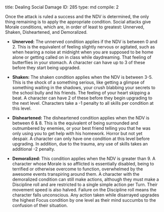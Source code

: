 title:          Dealing Social Damage
ID:             285
type:           md
compile:        2


Once the attack is ruled a success and the NDV is determined, the only thing remaining is to apply the appropriate condition. Social attacks give Morale conditions, which are, in order of least to greatest: Unnerved, Shaken, Disheartened, and Demoralized.

- **Unnerved:** The unnerved condition applies if the NDV is between 0 and 2. This is the equivalent of feeling slightly nervous or agitated, such as when hearing a noise at midnight when you are supposed to be home alone or getting called on in class while daydreaming. That feeling of butterflies in your stomach. A character can have up to 3 of these before they start being upgraded.

- **Shaken:** The shaken condition applies when the NDV is between 3-5. This is the shock of a something serious, like getting a glimpse of something waiting in the shadows, your crush blabbing your secrets to the school bully and his friends. The feeling of your heart skipping a beat. A character can have 2 of these before they begin upgrading to the next level. Characters take a -1 penalty to all skills per condition at this level.

- **Disheartened:** The disheartened condition applies when the NDV is between 6 & 8. This is the equivalent of being surrounded and outnumbered by enemies, or your best friend telling you that he was only using you to get help with his homework. Horror but not yet despair. A character can only have one condition at this level before upgrading. In addition, due to the trauma, any use of skills takes an additional -2 penalty.

- **Demoralized:** This condition applies when the NDV is greater than 9. A character whose Morale is so afflicted is essentially disabled, being to terrified or otherwise overcome to function, overwhelmed by the awesome events transpiring around them. A character with the demoralized condition can still make actions, although they must make a Discipline roll and are restricted to a single simple action per Turn. Their movement speed is also halved. Failure on the Discipline roll means the character falls unconscious. Any action taken while disarrayed upgrades the highest Focus condition by one level as their mind succumbs to the confusion of their situation.
